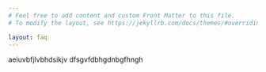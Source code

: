 ```yaml
---
# Feel free to add content and custom Front Matter to this file.
# To modify the layout, see https://jekyllrb.com/docs/themes/#overriding-theme-defaults

layout: faq
---
```



aeiuvbfjlvbhdsikjv
dfsgvfdbhgdnbgfhngh
